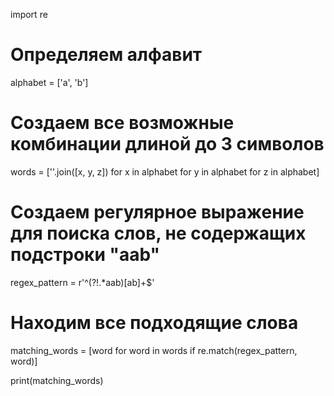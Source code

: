 import re

# Определяем алфавит
alphabet = ['a', 'b']

# Создаем все возможные комбинации длиной до 3 символов
words = [''.join([x, y, z]) for x in alphabet for y in alphabet for z in alphabet]

# Создаем регулярное выражение для поиска слов, не содержащих подстроки "aab"
regex_pattern = r'^(?!.*aab)[ab]+$'

# Находим все подходящие слова
matching_words = [word for word in words if re.match(regex_pattern, word)]

print(matching_words)
